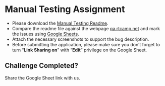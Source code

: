 # Manual Testing Assignment

*   Please download the [Manual Testing Readme](https://github.com/rtCamp/hiring-assignments/raw/master/QA/Manual-Testing-Readme.zip).
*   Compare the readme file against the webpage [qa.rtcamp.net](http://qa.rtcamp.net) and mark the issues using [Google Sheets](https://www.google.co.in/sheets/about/).
*   Attach the necessary screenshots to support the bug description.
*   Before submitting the application, please make sure you don’t forget to turn “**Link Sharing on**” with “**Edit**” privilege on the Google Sheet.

Challenge Completed?
--------------------

Share the Google Sheet link with us.
